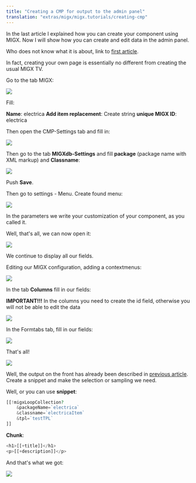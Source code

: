 ```yaml
---
title: "Creating a CMP for output to the admin panel"
translation: "extras/migx/migx.tutorials/creating-cmp"
---
```


In the last article I explained how you can create your component using MIGX. Now I will show how you can create and edit data in the admin panel.

Who does not know what it is about, link to [first article](extras/migx/migx.tutorials/creating-tables-through-migx).

In fact, creating your own page is essentially no different from creating the usual MIGX TV.

Go to the tab MIGX:

![](creating-cmp-1.png)

Fill:

**Name**: electrica
**Add item replacement**: Create string
**unique MIGX ID**: electrica

Then open the CMP-Settings tab and fill in:

![](creating-cmp-2.png)

Then go to the tab **MIGXdb-Settings** and fill **package** (package name with XML markup) and **Classname**:

![](creating-cmp-3.png)

Push **Save**.

Then go to settings - Menu. Create found menu:

![](creating-cmp-4.png)

In the parameters we write your customization of your component, as you called it.

Well, that's all, we can now open it:

![](creating-cmp-5.png)

We continue to display all our fields.

Editing our MIGX configuration, adding a contextmenus:

![](creating-cmp-6.png)

In the tab **Columns** fill in our fields:

**IMPORTANT!!!** In the columns you need to create the id field, otherwise you will not be able to edit the data

![](creating-cmp-7.png)

In the Formtabs tab, fill in our fields:

![](creating-cmp-8.png)

That's all!

![](creating-cmp-9.png)

Well, the output on the front has already been described in [previous article](extras/migx/migx.tutorials/creating-tables-through-migx). Create a snippet and make the selection or sampling we need.

Well, or you can use **snippet**:

``` php
[[!migxLoopCollection?
    &packageName=`electrica`
    &classname=`electricaItem`
    &tpl=`testTPL`
]]
```

**Chunk**:

``` php
<h1>[[+title]]</h1>
<p>[[+description]]</p>
```

And that's what we got:

![](creating-cmp-10.png)
